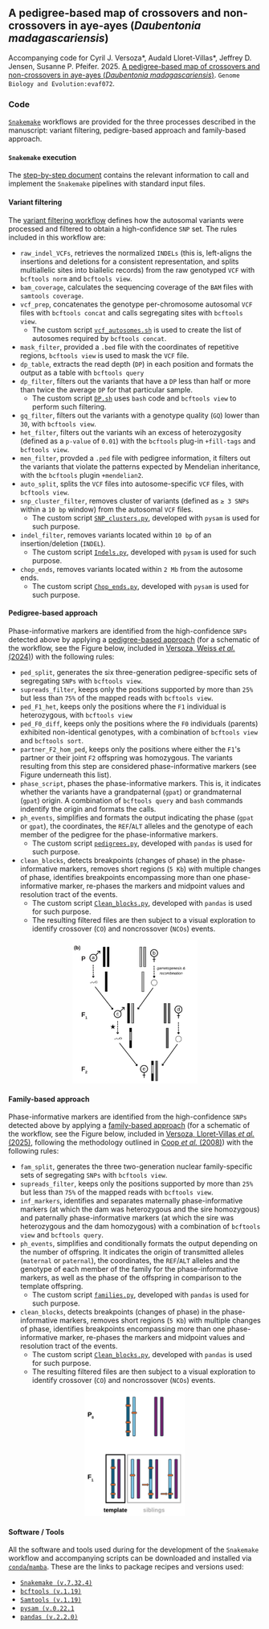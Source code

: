 ## A pedigree-based map of crossovers and non-crossovers in aye-ayes (*Daubentonia madagascariensis*)

Accompanying code for Cyril J. Versoza*, Audald Lloret-Villas*, Jeffrey D. Jensen, Susanne P. Pfeifer. 2025. [A pedigree-based map of crossovers and non-crossovers in aye-ayes (*Daubentonia madagascariensis*)](https://doi.org/10.1093/gbe/evaf072). `Genome Biology and Evolution:evaf072`.

### Code

[`Snakemake`](https://snakemake.readthedocs.io/en/stable/) workflows are provided for the three processes described in the manuscript: variant filtering, pedigre-based approach and family-based approach.

#### `Snakemake` execution

The [step-by-step document](Step-by-step.md) contains the relevant information to call and implement the `Snakemake` pipelines with standard input files.

#### Variant filtering

The [variant filtering workflow](Snakepit/Variant_filtering/) defines how the autosomal variants were processed and filtered to obtain a high-confidence `SNP` set. The rules included in this workflow are:

- `raw_indel_VCFs`, retrieves the normalized `INDELs` (this is, left-aligns the insertions and deletions for a consistent representation, and splits multiallelic sites into biallelic records) from the raw genotyped `VCF` with `bcftools norm` and `bcftools view`.
- `bam_coverage`, calculates the sequencing coverage of the `BAM` files with `samtools coverage`.
- `vcf_prep`, concatenates the genotype per-chromosome autosomal `VCF` files with `bcftools concat` and calls segregating sites with `bcftools view`.
    - The custom script [`vcf_autosomes.sh`](Snakepit/Variant_filtering/scripts/vcf_autosomes.sh) is used to create the list of autosomes required by `bcftools concat`.
- `mask_filter`, provided a `.bed` file with the coordinates of repetitive regions, `bcftools view` is used to mask the `VCF` file.
- `dp_table`, extracts the read depth (`DP`) in each position and formats the output as a table with `bcftools query`
- `dp_filter`, filters out the variants that have a `DP` less than half or more than twice the average `DP` for that particular sample.
    - The custom script [`DP.sh`](Snakepit/Variant_filtering/scripts/DP.sh) uses `bash` code and `bcftools view` to perform such filtering.
- `gq_filter`, filters out the variants with a genotype quality (`GQ`) lower than `30`, with `bcftools view`.
- `het_filter`, filters out the variants wih an excess of heterozygosity (defined as a `p-value` of `0.01`) with the `bcftools` plug-in `+fill-tags` and `bcftools view`.
- `men_filter`, provded a `.ped` file with pedigree information, it filters out the variants that violate the patterns expected by Mendelian inheritance, with the `bcftools` plugin `+mendelian2`.
- `auto_split`, splits the `VCF` files into autosome-specific `VCF` files, with `bcftools view`.
- `snp_cluster_filter`, removes cluster of variants (defined as `≥ 3 SNPs` within a `10 bp` window) from the autosomal `VCF` files.
    - The custom script [`SNP_clusters.py`](Snakepit/Variant_filtering/scripts/SNP_clusters.py), developed with `pysam` is used for such purpose.
- `indel_filter`, removes variants located within `10 bp` of an insertion/deletion (`INDEL`).
    - The custom script [`Indels.py`](Snakepit/Variant_filtering/scripts/Indels.py), developed with `pysam` is used for such purpose.
- `chop_ends`, removes variants located within `2 Mb` from the autosome ends.
    - The custom script [`Chop_ends.py`](Snakepit/Variant_filtering/scripts/Chop_ends.py), developed with `pysam` is used for such purpose.

#### Pedigree-based approach

Phase-informative markers are identified from the high-confidence `SNPs` detected above by applying a [pedigree-based approach](Snakepit/Pedigree_approach/) (for a schematic of the workflow, see the Figure below, included in [Versoza, Weiss *et al.* (2024)](https://academic.oup.com/gbe/article/16/1/evad223/7459156)) with the following rules:

- `ped_split`, generates the six three-generation pedigree-specific sets of segregating `SNPs` with `bcftools view`.
- `supreads_filter`, keeps only the positions supported by more than `25%` but less than `75%` of the mapped reads with `bcftools view`.
- `ped_F1_het`, keeps only the positions where the `F1` individual is heterozygous, with `bcftools view`
- `ped_F0_diff`, keeps only the positions where the `F0` individuals (parents) exhibited non-identical genotypes, with a combination of `bcftools view` and `bcftools sort`.
- `partner_F2_hom_ped`, keeps only the positions where either the `F1`'s partner or their joint `F2` offspring was homozygous. The variants resulting from this step are considered phase-informative markers (see Figure underneath this list).
- `phase_script`, phases the phase-informative markers. This is, it indicates whether the variants have a grandpaternal (`gpat`) or grandmaternal (`gpat`) origin. A combination of `bcftools query` and `bash` commands indentify the origin and formats the calls.
- `ph_events`, simplifies and formats the output indicating the phase (`gpat` or `gpat`), the coordinates, the `REF`/`ALT` alleles and the genotype of each member of the pedigree for the phase-informative markers.
    - The custom script [`pedigrees.py`](Snakepit/Pedigree_approach/scripts/pedigrees.py), developed with `pandas` is used for such purpose.
- `clean_blocks`, detects breakpoints (changes of phase) in the phase-informative markers, removes short regions (`5 Kb`) with multiple changes of phase, identifies breakpoints encompassing more than one phase-informative marker, re-phases the markers and midpoint values and resolution tract of the events.
    - The custom script [`Clean_blocks.py`](Snakepit/Pedigree_approach/scripts/Clean_blocks.py), developed with `pandas` is used for such purpose.
    - The resulting filtered files are then subject to a visual exploration to identify crossover (`CO`) and noncrossover (`NCOs`) events.

<div align="center">
  <img src="Images/Pedigree.png" alt="Schematic of the pedigree-based workflow" width="250">
</div>

#### Family-based approach

Phase-informative markers are identified from the high-confidence `SNPs` detected above by applying a [family-based approach](Snakepit/Family_approach/) (for a schematic of the workflow, see the Figure below, included in [Versoza, Lloret-Villas *et al.* (2025)](https://www.biorxiv.org/content/10.1101/2024.11.08.622675v1), following the methodology outlined in [Coop *et al.* (2008)](https://pubmed.ncbi.nlm.nih.gov/18239090/)) with the following rules:

- `fam_split`, generates the three two-generation nuclear family-specific sets of segregating `SNPs` with `bcftools view`.
- `supreads_filter`, keeps only the positions supported by more than `25%` but less than `75%` of the mapped reads with `bcftools view`.
- `inf_markers`, identifies and separates maternally phase-informative markers (at which the dam was heterozygous and the sire homozygous) and paternally phase-informative markers (at which the sire was heterozygous and the dam homozygous) with a combination of `bcftools view` and `bcftools query`.
- `ph_events`, simplifies and conditionally formats the output depending on the number of offspring. It indicates the origin of transmitted alleles (`maternal` or `paternal`), the coordinates, the `REF`/`ALT` alleles and the genotype of each member of the family for the phase-informative markers, as well as the phase of the offspring in comparison to the template offspring.
    - The custom script [`families.py`](Snakepit/Family_approach/scripts/families.py), developed with `pandas` is used for such purpose.
- `clean_blocks`, detects breakpoints (changes of phase) in the phase-informative markers, removes short regions (`5 Kb`) with multiple changes of phase, identifies breakpoints encompassing more than one phase-informative marker, re-phases the markers and midpoint values and resolution tract of the events.
    - The custom script [`Clean_blocks.py`](Snakepit/Family_approach/scripts/Clean_blocks.py), developed with `pandas` is used for such purpose.
    - The resulting filtered files are then subject to a visual exploration to identify crossover (`CO`) and noncrossover (`NCOs`) events.

<div align="center">
  <img src="Images/Family.png" alt="Schematic of the family-based workflow" width="200">
</div>

#### Software / Tools

All the software and tools used during for the development of the `Snakemake` workflow and accompanying scripts can be downloaded and installed via [`conda`/`mamba`](https://anaconda.org/anaconda/conda). These are the links to package recipes and versions used:

- [`Snakemake (v.7.32.4)`](https://anaconda.org/bioconda/snakemake)
- [`bcftools (v.1.19)`](https://anaconda.org/bioconda/bcftools)
- [`Samtools (v.1.19)`](https://anaconda.org/bioconda/samtools)
- [`pysam (v.0.22.1`](https://anaconda.org/bioconda/pysam)
- [`pandas (v.2.2.0)`](https://anaconda.org/conda-forge/pandas)